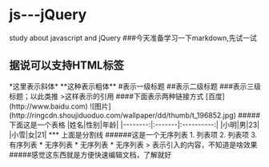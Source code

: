 # js---jQuery
study about javascript and jQuery
###今天准备学习一下markdown,先试一试
<h2>据说可以支持HTML标签</h2>
*这里表示斜体*
**这种表示粗体**
#表示一级标题
##表示二级标题
###表示三级标题；以此类推
>这样表示的引用
####下面表示两种链接方式
[百度](http://www.baidu.com)
![图片](http://ringcdn.shoujiduoduo.com/wallpaper/dd/thumb/t_196852.jpg)
#####下面这是一个表格
|姓名|性别|年龄|
|--------:|:-------|:----------:|
|小明|男|23|
|小雪|女|21|
***
上面是分割线
######这是一个无序列表
1. 列表项
2. 列表项
3. 有序列表
* 无序列表
* 无序列表
* 无序列表
> 表示引入的内容，不知道是啥效果
#####感觉这东西就是方便快速编辑文档，了解就好